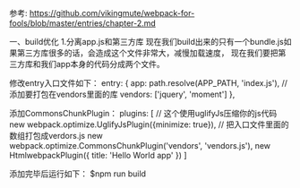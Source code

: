 参考:
https://github.com/vikingmute/webpack-for-fools/blob/master/entries/chapter-2.md

一、build优化
1.分离app.js和第三方库
现在我们build出来的只有一个bundle.js如果第三方库很多的话，会造成这个文件非常大，减慢加载速度，
现在我们要把第三方库和我们app本身的代码分成两个文件。

修改entry入口文件如下：
entry: {
	app: path.resolve(APP_PATH, 'index.js'),
	// 添加要打包在vendors里面的库
	vendors: ['jquery', 'moment']
},

添加CommonsChunkPlugin：
plugins: [
    // 这个使用uglifyJs压缩你的js代码
    new webpack.optimize.UglifyJsPlugin({minimize: true}),
    // 把入口文件里面的数组打包成verdors.js
    new webpack.optimize.CommonsChunkPlugin('vendors', 'vendors.js'),
    new HtmlwebpackPlugin({
    	title: 'Hello World app'
    })
]

添加完毕后运行如下：
$npm run build


